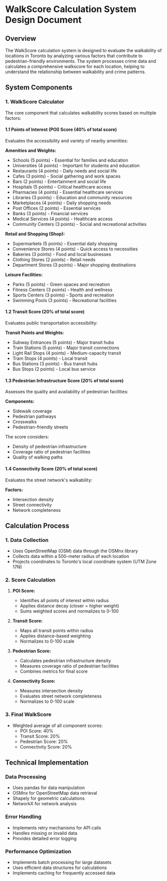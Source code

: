 # WalkScore Calculation System Design Document

## Overview
The WalkScore calculation system is designed to evaluate the walkability of locations in Toronto by analyzing various factors that contribute to pedestrian-friendly environments. The system processes crime data and calculates a comprehensive walkscore for each location, helping to understand the relationship between walkability and crime patterns.

## System Components

### 1. WalkScore Calculator
The core component that calculates walkability scores based on multiple factors:

#### 1.1 Points of Interest (POI) Score (40% of total score)
Evaluates the accessibility and variety of nearby amenities:

**Amenities and Weights:**
- Schools (5 points) - Essential for families and education
- Universities (4 points) - Important for students and education
- Restaurants (4 points) - Daily needs and social life
- Cafes (3 points) - Social gathering and work spaces
- Bars (2 points) - Entertainment and social life
- Hospitals (5 points) - Critical healthcare access
- Pharmacies (4 points) - Essential healthcare services
- Libraries (3 points) - Education and community resources
- Marketplaces (4 points) - Daily shopping needs
- Post Offices (2 points) - Essential services
- Banks (3 points) - Financial services
- Medical Services (4 points) - Healthcare access
- Community Centers (3 points) - Social and recreational activities

**Retail and Shopping (Shop):**
- Supermarkets (5 points) - Essential daily shopping
- Convenience Stores (4 points) - Quick access to necessities
- Bakeries (3 points) - Food and local businesses
- Clothing Stores (2 points) - Retail needs
- Department Stores (3 points) - Major shopping destinations

**Leisure Facilities:**
- Parks (5 points) - Green spaces and recreation
- Fitness Centers (3 points) - Health and wellness
- Sports Centers (3 points) - Sports and recreation
- Swimming Pools (3 points) - Recreational facilities

#### 1.2 Transit Score (20% of total score)
Evaluates public transportation accessibility:

**Transit Points and Weights:**
- Subway Entrances (5 points) - Major transit hubs
- Train Stations (5 points) - Major transit connections
- Light Rail Stops (4 points) - Medium-capacity transit
- Tram Stops (4 points) - Local transit
- Bus Stations (3 points) - Bus transit hubs
- Bus Stops (2 points) - Local bus service

#### 1.3 Pedestrian Infrastructure Score (20% of total score)
Assesses the quality and availability of pedestrian facilities:

**Components:**
- Sidewalk coverage
- Pedestrian pathways
- Crosswalks
- Pedestrian-friendly streets

The score considers:
- Density of pedestrian infrastructure
- Coverage ratio of pedestrian facilities
- Quality of walking paths

#### 1.4 Connectivity Score (20% of total score)
Evaluates the street network's walkability:

**Factors:**
- Intersection density
- Street connectivity
- Network completeness

## Calculation Process

### 1. Data Collection
- Uses OpenStreetMap (OSM) data through the OSMnx library
- Collects data within a 500-meter radius of each location
- Projects coordinates to Toronto's local coordinate system (UTM Zone 17N)

### 2. Score Calculation
1. **POI Score:**
   - Identifies all points of interest within radius
   - Applies distance decay (closer = higher weight)
   - Sums weighted scores and normalizes to 0-100

2. **Transit Score:**
   - Maps all transit points within radius
   - Applies distance-based weighting
   - Normalizes to 0-100 scale

3. **Pedestrian Score:**
   - Calculates pedestrian infrastructure density
   - Measures coverage ratio of pedestrian facilities
   - Combines metrics for final score

4. **Connectivity Score:**
   - Measures intersection density
   - Evaluates street network completeness
   - Normalizes to 0-100 scale

### 3. Final WalkScore
- Weighted average of all component scores:
  - POI Score: 40%
  - Transit Score: 20%
  - Pedestrian Score: 20%
  - Connectivity Score: 20%

## Technical Implementation

### Data Processing
- Uses pandas for data manipulation
- OSMnx for OpenStreetMap data retrieval
- Shapely for geometric calculations
- NetworkX for network analysis

### Error Handling
- Implements retry mechanisms for API calls
- Handles missing or invalid data
- Provides detailed error logging

### Performance Optimization
- Implements batch processing for large datasets
- Uses efficient data structures for calculations
- Implements caching for frequently accessed data


